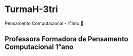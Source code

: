 # TurmaH-3tri
Pensamento Computacional - 1°ano :sunflower:

## Professora Formadora de Pensamento Computacional **1°ano**
